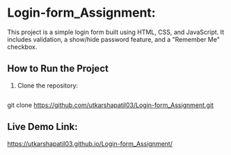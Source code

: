 # Login-form_Assignment: 
This project is a simple login form built using HTML, CSS, and JavaScript. It includes validation, a show/hide password feature, and a "Remember Me" checkbox.

## How to Run the Project

1. Clone the repository:
   ```bash git clone https://github.com/utkarshapatil03/Login-form_Assignment.git
  git clone https://github.com/utkarshapatil03/Login-form_Assignment.git

## Live Demo Link:
 https://utkarshapatil03.github.io/Login-form_Assignment/
